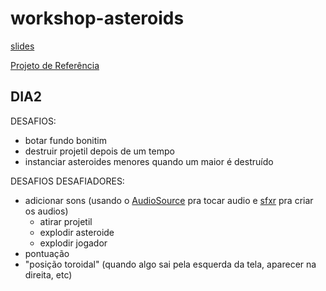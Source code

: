 # workshop-asteroids

[slides](https://docs.google.com/presentation/d/e/2PACX-1vQKcxOMLacZIDottRnOgX2tF6MGSZD9oo07iwxwqNiAe_vH9JJTMbraq_hDYcKg9xkzRUTDHoc5WCdS/pub?start=false&loop=false&delayms=60000)

[Projeto de Referência](https://github.com/vamolessa/workshop-asteroids-priv)

## DIA2

DESAFIOS:
- botar fundo bonitim
- destruir projetil depois de um tempo
- instanciar asteroides menores quando um maior é destruído

DESAFIOS DESAFIADORES:
- adicionar sons (usando o [AudioSource](https://docs.unity3d.com/ScriptReference/AudioSource.html) pra tocar audio e [sfxr](https://sfxr.me/) pra criar os audios)
  - atirar projetil
  - explodir asteroide
  - explodir jogador
- pontuação
- "posição toroidal" (quando algo sai pela esquerda da tela, aparecer na direita, etc)
